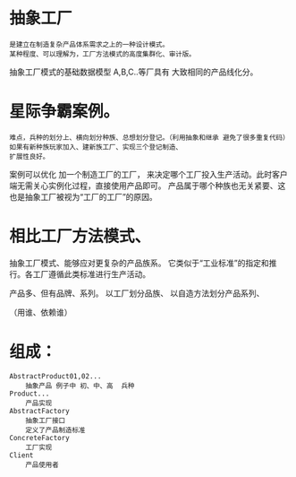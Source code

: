 # 抽象工厂
    是建立在制造复杂产品体系需求之上的一种设计模式。
    某种程度、可以理解为，工厂方法模式的高度集群化、审计版。

抽象工厂模式的基础数据模型
A,B,C..等厂具有 大致相同的产品线化分。

# 星际争霸案例。
    难点，兵种的划分上、横向划分种族、总想划分登记。（利用抽象和继承 避免了很多重复代码）
    如果有新种族玩家加入、建新族工厂、实现三个登记制造、
    扩展性良好。

案例可以优化
    加一个制造工厂的工厂， 来决定哪个工厂投入生产活动。此时客户端无需关心实例化过程，直接使用产品即可。
产品属于哪个种族也无关紧要、这也是抽象工厂被视为“工厂的工厂”的原因。


# 相比工厂方法模式、
抽象工厂模式、能够应对更复杂的产品族系。
它类似于“工业标准”的指定和推行。各工厂遵循此类标准进行生产活动。


产品多、但有品牌、系列。
以工厂划分品族、
以自造方法划分产品系列、

（用谁、依赖谁）

# 组成：
```
AbstractProduct01,02...  
    抽象产品 例子中 初、中、高  兵种
Product...  
    产品实现
AbstractFactory  
    抽象工厂接口
    定义了产品制造标准
ConcreteFactory  
    工厂实现
Client  
    产品使用者
```
